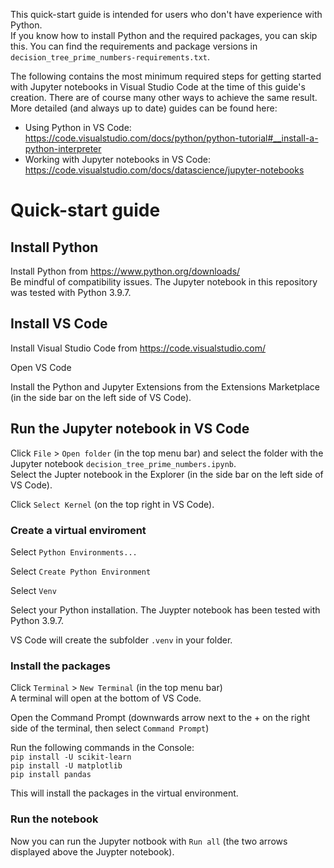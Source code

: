 
This quick-start guide is intended for users who don't have experience with Python.  
If you know how to install Python and the required packages, you can skip this. 
You can find the requirements and package versions in `decision_tree_prime_numbers-requirements.txt`.

The following contains the most minimum required steps for getting started with Jupyter notebooks in Visual Studio Code at the time of this guide's creation. 
There are of course many other ways to achieve the same result.  
More detailed (and always up to date) guides can be found here: 
* Using Python in VS Code: https://code.visualstudio.com/docs/python/python-tutorial#__install-a-python-interpreter
* Working with Jupyter notebooks in VS Code: https://code.visualstudio.com/docs/datascience/jupyter-notebooks

# Quick-start guide

## Install Python
Install Python from https://www.python.org/downloads/  
Be mindful of compatibility issues. The Jupyter notebook in this repository was tested with Python 3.9.7.  

## Install VS Code
Install Visual Studio Code from https://code.visualstudio.com/

Open VS Code  

Install the Python and Jupyter Extensions from the Extensions Marketplace (in the side bar on the left side of VS Code).  


## Run the Jupyter notebook in VS Code
Click `File` > `Open folder` (in the top menu bar) and select the folder with the Jupyter notebook `decision_tree_prime_numbers.ipynb`.  
Select the Jupter notebook in the Explorer (in the side bar on the left side of VS Code).

Click `Select Kernel` (on the top right in VS Code).

### Create a virtual enviroment
Select `Python Environments...`  

Select `Create Python Environment`  

Select `Venv`  

Select your Python installation. The Juypter notebook has been tested with Python 3.9.7.  

VS Code will create the subfolder `.venv` in your folder.

### Install the packages
Click `Terminal` > `New Terminal` (in the top menu bar)  
A terminal will open at the bottom of VS Code.

Open the Command Prompt (downwards arrow next to the + on the right side of the terminal, then select `Command Prompt`)  

Run the following commands in the Console:  
`pip install -U scikit-learn`  
`pip install -U matplotlib`  
`pip install pandas`  

This will install the packages in the virtual environment.

### Run the notebook
Now you can run the Jupyter notbook with `Run all` (the two arrows displayed above the Juypter notebook).
